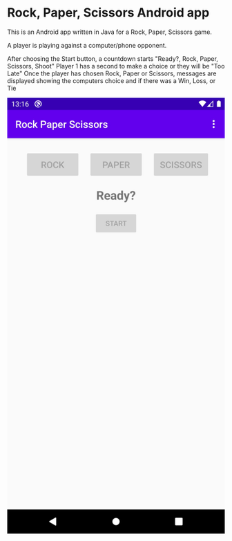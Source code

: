 # Rock, Paper, Scissors Android app

This is an Android app written in Java for a Rock, Paper, Scissors game.

A player is playing against a computer/phone opponent.

After choosing the Start button, a countdown starts "Ready?, Rock, Paper, Scissors, Shoot"
Player 1 has a second to make a choice or they will be "Too Late"
Once the player has chosen Rock, Paper or Scissors, messages are displayed showing the computers choice and if there was a Win, Loss, or Tie

![](RockPaperScissorsDemo.jpg)
